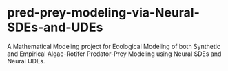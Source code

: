 # pred-prey-modeling-via-Neural-SDEs-and-UDEs
A Mathematical Modeling project for Ecological Modeling of both Synthetic and Empirical Algae-Rotifer Predator-Prey Modeling using Neural SDEs and Neural UDEs.
